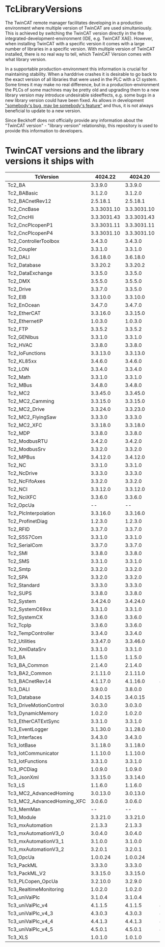# TcLibraryVersions

The TwinCAT remote manager facilitates developing in a production environment where multiple version of TwinCAT are used simultaniously. This is achieved by switching the TwinCAT version directly in the the integrated-development-environment (IDE, e.g. TwinCAT XAE).
However, when installing TwinCAT with a specific version it comes with a large number of libraries in a specific version. With multiple version of TwinCAT installed, there is no real way to tell, which TwinCAT Version comes with what library version.

In a supportable production-environment this information is crucial for maintaining stability. When a harddrive crashes it is desirable to go back to the exact version of all libraries that were used in the PLC with a CI system. Some times it may make no real difference, but in a production-environment the PLCs of some machines may be pretty old and upgrading them to a new library version may introduce undesirable sideeffects, e.g. some bugs in a new library version could have been fixed. As allows in development ["somebody's bug, may be somebody's feature"](https://xkcd.com/1172/) and thus, it is not always beneficial to update to a new version.

Since Beckhoff does not officially provide any information about the "TwinCAT version" - "library version" relationship, this repository is used to provide this information to developers.

# TwinCAT versions and the library versions it ships with

|TcVersion|4024.22|4024.20|4024.17|4024.12|4022.29|4022.4|4020.39|
|---|---|---|---|---|---|---|---|
|Tc2_BA|3.3.9.0|3.3.9.0|3.3.9.0|3.3.9.0|3.1.12.0|3.1.6.0|3.1.3.0|
|Tc2_BABasic|3.1.2.0|3.1.2.0|3.1.2.0|3.1.2.0|3.1.1.0|3.1.0.0|3.1.0.0|
|Tc2_BACnetRev12|2.5.18.1|2.5.18.1|2.5.18.1|2.5.18.1|2.5.6.0|2.4.3.0|2.4.3.0|
|Tc2_CncBase|3.3.3031.10|3.3.3031.10|3.3.3031.10|3.3.3031.10|3.3.3031.9|3.3.3031.6|3.3.3031.2|
|Tc2_CncHli|3.3.3031.43|3.3.3031.43|3.3.3031.42|3.3.3031.41|3.3.3031.30|3.3.3031.23|3.3.3031.10|
|Tc2_CncPlcopenP1|3.3.3031.11|3.3.3031.11|3.3.3031.11|3.3.3031.11|3.3.3031.8|3.3.3031.8|3.3.3031.3|
|Tc2_CncPlcopenP4|3.3.3031.10|3.3.3031.10|3.3.3031.10|3.3.3031.10|3.3.3031.9|3.3.3031.8|3.3.3031.1|
|Tc2_ControllerToolbox|3.4.3.0|3.4.3.0|3.4.3.0|3.4.3.0|3.4.1.4|3.4.1.4|3.4.1.4|
|Tc2_Coupler|3.3.1.0|3.3.1.0|3.3.1.0|3.3.1.0|3.3.1.0|3.3.1.0|3.3.1.0|
|Tc2_DALI|3.6.18.0|3.6.18.0|3.6.18.0|3.6.18.0|3.6.11.0|3.6.2.0|3.4.3.0|
|Tc2_Database|3.3.20.2|3.3.20.2|3.3.20.2|3.3.20.2|3.3.20.2|3.3.20.2|3.3.20.2|
|Tc2_DataExchange|3.3.5.0|3.3.5.0|3.3.5.0|3.3.5.0|3.3.2.0|3.3.2.0|3.3.2.0|
|Tc2_DMX|3.5.5.0|3.5.5.0|3.5.5.0|3.5.5.0|3.5.5.0|3.5.4.0|3.5.4.0|
|Tc2_Drive|3.3.7.0|3.3.5.0|3.3.5.0|3.3.5.0|3.3.4.0|3.3.4.0|3.3.4.0|
|Tc2_EIB|3.3.10.0|3.3.10.0|3.3.10.0|3.3.10.0|3.3.9.0|3.3.5.0|3.3.5.0|
|Tc2_EnOcean|3.4.7.0|3.4.7.0|3.4.7.0|3.4.6.0|3.4.6.0|3.4.6.0|3.4.6.0|
|Tc2_EtherCAT|3.3.16.0|3.3.15.0|3.3.15.0|3.3.15.0|3.3.12.0|3.3.10.0|3.3.10.0|
|Tc2_EthernetIP|1.0.3.0|1.0.3.0|1.0.3.0|1.0.2.0|1.0.2.0|1.0.1.0|1.0.1.0|
|Tc2_FTP|3.3.5.2|3.3.5.2|3.3.5.2|3.3.5.2|3.3.5.2|3.3.5.2|3.3.5.2|
|Tc2_GENIbus|3.3.1.0|3.3.1.0|3.3.1.0|3.3.1.0|3.3.1.0|3.3.0.0|3.3.0.0|
|Tc2_HVAC|3.3.8.0|3.3.8.0|3.3.8.0|3.3.8.0|--|--|--|
|Tc2_IoFunctions|3.3.13.0|3.3.13.0|3.3.13.0|3.3.13.0|3.3.10.0|3.3.10.0|3.3.10.0|
|Tc2_KL85xx|3.4.6.0|3.4.6.0|3.4.6.0|3.4.6.0|3.4.6.0|3.4.5.0|3.3.4.0|
|Tc2_LON|3.3.4.0|3.3.4.0|3.3.4.0|3.3.4.0|3.3.4.0|3.3.4.0|3.3.4.0|
|Tc2_Math|3.3.1.0|3.3.1.0|3.3.1.0|3.3.1.0|3.3.0.0|3.3.0.0|3.3.0.0|
|Tc2_MBus|3.4.8.0|3.4.8.0|3.4.8.0|3.4.8.0|3.4.7.0|3.4.7.0|3.4.6.0|
|Tc2_MC2|3.3.45.0|3.3.45.0|3.3.45.0|3.3.42.0|3.3.29.0|3.3.18.0|3.3.18.0|
|Tc2_MC2_Camming|3.3.15.0|3.3.15.0|3.3.15.0|3.3.11.0|3.3.7.0|3.3.4.0|3.3.4.0|
|Tc2_MC2_Drive|3.3.24.0|3.3.23.0|3.3.23.0|3.3.22.0|3.3.15.0|3.3.14.0|3.3.9.0|
|Tc2_MC2_FlyingSaw|3.3.3.0|3.3.3.0|3.3.3.0|3.3.1.0|3.3.1.0|3.3.0.0|3.3.0.0|
|Tc2_MC2_XFC|3.3.18.0|3.3.18.0|3.3.18.0|3.3.17.0|3.3.17.0|3.3.13.0|3.3.13.0|
|Tc2_MDP|3.3.8.0|3.3.8.0|3.3.8.0|3.3.7.0|3.3.6.0|3.3.5.0|3.3.5.0|
|Tc2_ModbusRTU|3.4.2.0|3.4.2.0|3.4.2.0|3.4.2.0|3.4.2.0|3.4.2.0|3.4.2.0|
|Tc2_ModbusSrv|3.3.2.0|3.3.2.0|3.3.2.0|3.3.2.0|3.3.1.0|3.3.1.0|3.3.1.0|
|Tc2_MPBus|3.4.12.0|3.4.12.0|3.4.12.0|3.4.12.0|3.4.11.0|3.4.7.0|3.4.7.0|
|Tc2_NC|3.3.1.0|3.3.1.0|3.3.1.0|3.3.1.0|3.3.1.0|3.3.0.0|3.3.0.0|
|Tc2_NcDrive|3.3.3.0|3.3.3.0|3.3.3.0|3.3.3.0|3.3.2.0|3.3.2.0|3.3.2.0|
|Tc2_NcFifoAxes|3.3.2.0|3.3.2.0|3.3.2.0|3.3.2.0|3.3.1.0|3.3.1.0|3.3.1.0|
|Tc2_NCI|3.3.12.0|3.3.12.0|3.3.12.0|3.3.12.0|3.3.12.0|3.3.10.0|3.3.8.0|
|Tc2_NciXFC|3.3.6.0|3.3.6.0|3.3.6.0|3.3.5.0|3.3.5.0|3.3.3.0|3.3.3.0|
|Tc2_OpcUa|--|--|--|--|--|--|3.3.2.0|
|Tc2_PlcInterpolation|3.3.16.0|3.3.16.0|3.3.16.0|3.3.16.0|3.3.15.0|3.3.15.0|3.3.14.0|
|Tc2_ProfinetDiag|1.2.3.0|1.2.3.0|1.2.3.0|1.2.3.0|1.2.2.0|1.2.2.0|1.2.2.0|
|Tc2_RFID|3.3.7.0|3.3.7.0|3.3.7.0|3.3.7.0|3.3.6.0|3.3.4.0|3.3.4.0|
|Tc2_S5S7Com|3.3.1.0|3.3.1.0|3.3.1.0|3.3.1.0|3.3.0.0|3.3.0.0|3.3.0.0|
|Tc2_SerialCom|3.3.7.0|3.3.7.0|3.3.7.0|3.3.7.0|3.3.6.0|3.3.6.0|3.3.6.0|
|Tc2_SMI|3.3.8.0|3.3.8.0|3.3.8.0|3.3.8.0|3.3.7.0|3.3.7.0|3.3.7.0|
|Tc2_SMS|3.3.1.0|3.3.1.0|3.3.1.0|3.3.1.0|3.3.0.0|3.3.0.0|3.3.0.0|
|Tc2_Smtp|3.3.2.0|3.3.2.0|3.3.2.0|3.3.2.0|3.3.2.0|3.3.1.0|3.3.1.0|
|Tc2_SPA|3.3.2.0|3.3.2.0|3.3.2.0|3.3.2.0|3.3.0.0|3.3.0.0|3.3.0.0|
|Tc2_Standard|3.3.3.0|3.3.3.0|3.3.3.0|3.3.3.0|3.3.2.0|3.3.2.0|3.3.2.0|
|Tc2_SUPS|3.3.8.0|3.3.8.0|3.3.8.0|3.3.8.0|3.3.6.0|3.3.6.0|3.3.5.0|
|Tc2_System|3.4.24.0|3.4.24.0|3.4.24.0|3.4.24.0|3.4.21.0|3.4.17.0|3.4.17.0|
|Tc2_SystemC69xx|3.3.1.0|3.3.1.0|3.3.1.0|3.3.1.0|3.3.0.0|3.3.0.0|3.3.0.0|
|Tc2_SystemCX|3.3.6.0|3.3.6.0|3.3.6.0|3.3.6.0|3.3.5.0|3.3.5.0|3.3.4.0|
|Tc2_TcpIp|3.3.6.0|3.3.6.0|3.3.6.0|3.3.6.0|3.3.6.0|3.3.3.0|3.3.3.0|
|Tc2_TempController|3.3.4.0|3.3.4.0|3.3.4.0|3.3.4.0|3.3.4.0|3.3.3.0|3.3.3.0|
|Tc2_Utilities|3.3.47.0|3.3.46.0|3.3.42.0|3.3.41.0|3.3.35.0|3.3.22.0|3.3.22.0|
|Tc2_XmlDataSrv|3.3.1.0|3.3.1.0|3.3.1.0|3.3.1.0|3.3.0.0|3.3.0.0|3.3.0.0|
|Tc3_BA|1.1.5.0|1.1.5.0|1.1.5.0|1.1.5.0|1.1.1.0|--|--|
|Tc3_BA_Common|2.1.4.0|2.1.4.0|2.1.4.0|2.1.4.0|1.0.5.0|--|--|
|Tc3_BA2_Common|2.1.11.0|2.1.11.0|2.1.9.0|2.1.3.23|--|--|--|
|Tc3_BACnetRev14|4.1.17.0|4.1.16.0|4.1.9.0|4.0.22.12|--|--|--|
|Tc3_DALI|3.9.0.0|3.8.0.0|3.6.2.0|3.5.0.0|3.1.4.0|--|--|
|Tc3_Database|3.4.0.15|3.4.0.15|3.4.0.15|3.4.0.15|3.3.0.21|3.3.0.14|3.3.0.14|
|Tc3_DriveMotionControl|3.0.3.0|3.0.3.0|3.0.3.0|3.0.3.0|--|--|--|
|Tc3_DynamicMemory|1.0.2.0|1.0.2.0|1.0.2.0|1.0.2.0|--|--|--|
|Tc3_EtherCATExtSync|3.3.1.0|3.3.1.0|3.3.1.0|3.3.1.0|3.3.0.0|3.3.0.0|3.3.0.0|
|Tc3_EventLogger|3.1.30.0|3.1.28.0|3.1.28.0|3.1.24.0|3.1.19.0|3.0.3.0|3.0.3.0|
|Tc3_Interfaces|3.4.3.0|3.4.3.0|3.4.3.0|3.4.3.0|3.4.3.0|3.4.2.0|3.4.2.0|
|Tc3_IotBase|3.1.18.0|3.1.18.0|3.1.18.0|3.1.18.0|3.1.7.0|3.1.5.0|--|
|Tc3_IotCommunicator|1.1.10.0|1.1.10.0|1.1.10.0|1.0.7.0|1.0.7.0|1.0.4.0|--|
|Tc3_IotFunctions|3.3.1.0|3.3.1.0|3.3.1.0|3.3.1.0|3.3.1.0|--|--|
|Tc3_IPCDiag|1.0.9.0|1.0.9.0|1.0.8.0|1.0.5.0|--|--|--|
|Tc3_JsonXml|3.3.15.0|3.3.14.0|3.3.14.0|3.3.14.0|3.3.4.0|3.3.3.1|--|
|Tc3_LS|1.1.6.0|1.1.6.0|1.1.6.0|1.1.5.0|--|--|--|
|Tc3_MC2_AdvancedHoming|3.0.13.0|3.0.13.0|3.0.13.0|3.0.13.0|3.0.10.0|3.0.7.0|3.0.5.0|
|Tc3_MC2_AdvancedHoming_XFC|3.0.6.0|3.0.6.0|3.0.6.0|3.0.4.0|3.0.4.0|3.0.4.0|3.0.3.0|
|Tc3_MemMan|--|--|--|--|--|--|3.3.1.0|
|Tc3_Module|3.3.21.0|3.3.21.0|3.3.21.0|3.3.21.0|3.3.20.0|3.3.17.0|3.3.16.0|
|Tc3_mxAutomation|2.1.3.3|2.1.3.3|2.1.3.3|2.1.3.3|2.1.3.3|2.1.3.2|2.1.3.2|
|Tc3_mxAutomationV3_0|3.0.4.0|3.0.4.0|3.0.4.0|3.0.4.0|3.0.2.0|--|--|
|Tc3_mxAutomationV3_1|3.1.0.0|3.1.0.0|3.1.0.0|3.1.0.0|--|--|--|
|Tc3_mxAutomationV3_2|3.2.0.1|3.2.0.1|3.2.0.1|--|--|--|--|
|Tc3_OpcUa|1.0.0.24|1.0.0.24|1.0.0.24|--|--|--|--|
|Tc3_PackML|3.3.3.0|3.3.3.0|3.3.3.0|3.3.3.0|3.3.3.0|3.3.3.0|3.3.3.0|
|Tc3_PackML_V2|3.3.15.0|3.3.15.0|3.3.15.0|3.3.14.0|3.3.11.0|3.3.8.0|3.3.8.0|
|Tc3_PLCopen_OpcUa|3.2.10.0|3.2.9.0|3.2.9.0|3.2.9.0|3.1.7.0|3.1.7.0|3.1.6.0|
|Tc3_RealtimeMonitoring|1.0.2.0|1.0.2.0|1.0.2.0|1.0.2.0|--|--|--|
|Tc3_uniValPlc|3.1.0.4|3.1.0.4|3.1.0.4|3.1.0.2|3.1.0.0|2.3.0.2|2.3.0.2|
|Tc3_uniValPlc_v4|4.1.1.5|4.1.1.5|4.1.1.5|4.1.1.3|4.1.1.1|--|--|
|Tc3_uniValPlc_v4_3|4.3.0.3|4.3.0.3|4.3.0.3|4.3.0.1|--|--|--|
|Tc3_uniValPlc_v4_4|4.4.1.3|4.4.1.3|4.4.1.3|4.4.1.0|--|--|--|
|Tc3_uniValPlc_v4_5|4.5.0.1|4.5.0.1|4.5.0.1|--|--|--|--|
|Tc3_XLS|1.0.1.0|1.0.1.0|1.0.1.0|--|--|--|--|
